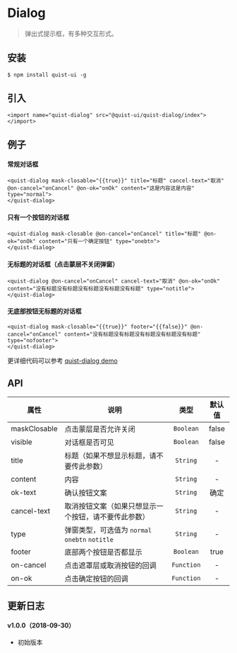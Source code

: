 # Dialog

> 弹出式提示框，有多种交互形式。


## 安装

```
$ npm install quist-ui -g
```

## 引入
```ux
<import name="quist-dialog" src="@quist-ui/quist-dialog/index"></import>
```

## 例子

#### 常规对话框

```ux
<quist-dialog mask-closable="{{true}}" title="标题" cancel-text="取消" @on-cancel="onCancel" @on-ok="onOk" content="这是内容这是内容" type="normal">
</quist-dialog>
```

#### 只有一个按钮的对话框

```ux
<quist-dialog mask-closable @on-cancel="onCancel" title="标题" @on-ok="onOk" content="只有一个确定按钮" type="onebtn">
</quist-dialog>
```

#### 无标题的对话框（点击蒙层不关闭弹窗）

```ux
<quist-dialog @on-cancel="onCancel" cancel-text="取消" @on-ok="onOk" content="没有标题没有标题没有标题没有标题没有标题" type="notitle">
</quist-dialog>
```

#### 无底部按钮无标题的对话框

```ux
<quist-dialog mask-closable="{{true}}" footer="{{false}}" @on-cancel="onCancel" content="没有标题没有标题没有标题没有标题没有标题" type="nofooter">
</quist-dialog>
```

更详细代码可以参考 [quist-dialog demo](https://github.com/JDsecretFE/quist-ui/tree/master/src/Dialog/index.ux)

## API 

| 属性 | 说明 | 类型 | 默认值 |
|-------------|------------|:--------:|:-----:|
| maskClosable | 点击蒙层是否允许关闭 | `Boolean` | false |
| visible | 对话框是否可见 | `Boolean` | false |
| title | 标题（如果不想显示标题，请不要传此参数） | `String` | - |
| content | 内容 | `String` | - |
| ok-text | 确认按钮文案 | `String` | 确定 |
| cancel-text | 取消按钮文案（如果只想显示一个按钮，请不要传此参数） | `String` | - |
| type | 弹窗类型，可选值为 `normal` `onebtn` `notitle` | `String` | - |
| footer | 底部两个按钮是否都显示 | `Boolean` | true |
| on-cancel | 点击遮罩层或取消按钮的回调 | `Function` | - |
| on-ok | 点击确定按钮的回调 | `Function` | - |


## 更新日志

#### v1.0.0（2018-09-30）
* 初始版本
